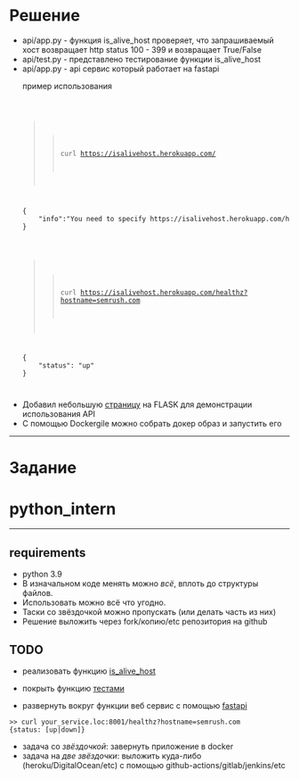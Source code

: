 <h1>Решение</h1>
<ul>
  <li>api/app.py - функция is_alive_host проверяет, что запрашиваемый хост возвращает http status 100 - 399 и  возвращает True/False</li>
  <li>api/test.py - представлено тестирование функции is_alive_host</li>
  <li>api/app.py - api сервис который работает на fastapi</li>
  <p>пример использования</p>
<code>

>> curl https://isalivehost.herokuapp.com/
<pre>
{
    "info":"You need to specify https://isalivehost.herokuapp.com/healthz?hostname='<'place here the hostname you are interested in'>'"
}
</pre>

>> curl https://isalivehost.herokuapp.com/healthz?hostname=semrush.com
<pre>
{ 
    "status": "up"
}
</pre>
</code>

<li>Добавил небольшую <a href=https://isalivehostflask.herokuapp.com/>страницу</a> на FLASK для демонстрации использования API</li>
<li>C помощью Dockergile можно собрать докер образ и запустить его</li>
</ul>  

<hr>
<h1>Задание</h1>

# python_intern
---

## requirements

- python 3.9
- В изначальном коде менять можно *всё*, вплоть до структуры файлов. 
- Использовать можно всё что угодно. 
- Таски со звёздочкой можно пропускать (или делать часть из них)
- Решение выложить через fork/копию/etc репозитория на github


## TODO

- реализовать функцию [is_alive_host](./app.py)

- покрыть функцию [тестами](./tests.py)

- развернуть вокруг функции веб сервис c помощью [fastapi](https://fastapi.tiangolo.com/)
```
>> curl your_service.loc:8001/healthz?hostname=semrush.com
{status: [up|down]}
```

- задача со *звёздочкой*: завернуть приложение в docker
- задача на *две звёздочки*: выложить куда-либо (heroku/DigitalOcean/etc) с помощью github-actions/gitlab/jenkins/etc
